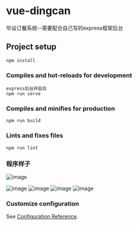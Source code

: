 # vue-dingcan
毕设订餐系统--需要配合自己写的express框架后台
## Project setup
```
npm install
```

### Compiles and hot-reloads for development
```
express后台开启后
npm run serve

```

### Compiles and minifies for production
```
npm run build
```

### Lints and fixes files
```
npm run lint
```
### 程序样子
![image](https://user-images.githubusercontent.com/68938670/169760999-1fd57bf2-6d41-430e-b41a-7600463822e4.png,"首页界面")

![image](https://user-images.githubusercontent.com/68938670/169760975-e72b3484-00e9-4099-a2ea-0be991e876e3.png,"选择规模窗口")
![image](https://user-images.githubusercontent.com/68938670/169761163-bcd71131-449b-475a-bb05-f062ecc04175.png)
![image](https://user-images.githubusercontent.com/68938670/169761263-3aa79b18-9be4-488c-afa3-617ff75fc8bc.png)
![image](https://user-images.githubusercontent.com/68938670/169761285-cd505822-514f-4d83-8c8a-6e4ce8035e5a.png)





### Customize configuration
See [Configuration Reference](https://cli.vuejs.org/config/).
